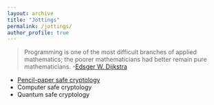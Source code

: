 ```yaml
---
layout: archive
title: "Jottings"
permalink: /jottings/
author_profile: true
---
```


> Programming is one of the most difficult branches of applied mathematics; the poorer mathematicians had better remain pure mathematicians.
> -[Edsger W. Dijkstra](https://en.wikiquote.org/wiki/Edsger_W._Dijkstra)

- [Pencil-paper safe cryptology](https://gkorpal.github.io/pencil)
- Computer safe cryptology
- Quantum safe cryptology
